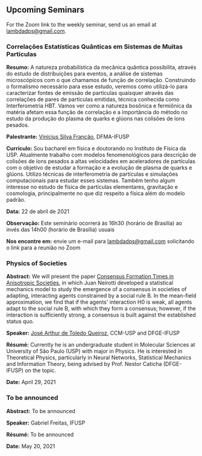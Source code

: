 ## Upcoming Seminars

For the Zoom link to the weekly seminar, send us an email at [lambdadps@gmail.com](mailto:lambdadps@gmail.com).

### Correlações Estatísticas Quânticas em Sistemas de Muitas Partículas

**Resumo:** A natureza probabilística da mecânica quântica possibilita, através do estudo de distribuições para eventos, a análise de sistemas microscópicos com o que chamamos de função de correlação. Construindo o formalismo necessário para esse estudo, veremos como utilizá-lo para caracterizar fontes de emissão de partículas quaisquer através das correlações de pares de partículas emitidas, técnica conhecida como Interferometria HBT. Vamos ver como a natureza bosônica e fermiônica da matéria afetam essa função de correlação e a importância do método no estudo da produção do plasma de quarks e glúons nas colisões de íons pesados.

**Palestrante:** [Vinícius Silva Franção](http://lattes.cnpq.br/2740065021564950), DFMA-IFUSP

**Currículo:** Sou bacharel em física e doutorando no Instituto de Física da USP. Atualmente trabalho com modelos fenomenológicos para descrição de colisões de íons pesados a altas velocidades em aceleradores de partículas com o objetivo de estudar a formação e a evolução de plasma de quarks e glúons. Utilizo técnicas de interferometria de partículas e simulações computacionais para estudar esses sistemas. Também tenho algum interesse no estudo de física de partículas elementares, gravitação e cosmologia, principalmente no que diz respeito a física além do modelo padrão.

**Data:** 22 de abril de 2021

**Observação:** Este seminário ocorrerá às 16h30 (horário de Brasilía) ao invés das 14h00 (horário de Brasília) usuais

**Nos encontre em:** envie um e-mail para [lambdadps@gmail.com](mailto:lambdadps@gmail.com) solicitando o link para a reunião no Zoom

### Physics of Societies

**Abstract:** We will present the paper [Consensus Formation Times in Anisotropic Societies](https://doi.org/10.1103/PhysRevE.95.062305), in which Juan Neirotti developed a statistical mechanics model to study the emergence of a consensus in societies of adapting, interacting agents constrained by a social rule B. In the mean-field approximation, we find that if the agents' interaction H0 is weak, all agents adapt to the social rule B, with which they form a consensus; however, if
the interaction is sufficiently strong, a consensus is built against the established status quo.

**Speaker:** [José Arthur de Toledo Queiroz](http://lattes.cnpq.br/5246038593368301), CCM-USP and DFGE-IFUSP

**Résumé:** Currently he is an undergraduate student in Molecular Sciences at University of São Paulo (USP) with major in Physics. He is interested in Theoretical Physics, particularly in Neural Networks, Statistical Mechanics and Information Theory, being advised by Prof. Nestor Caticha (DFGE-IFUSP) on the topic.

**Date:** April 29, 2021


### To be announced

**Abstract:** To be announced

**Speaker:** Gabriel Freitas, IFUSP

**Résumé:** To be announced

**Date:** May 20, 2021
